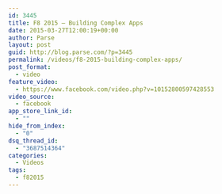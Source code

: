```yaml
---
id: 3445
title: F8 2015 — Building Complex Apps
date: 2015-03-27T12:00:19+00:00
author: Parse
layout: post
guid: http://blog.parse.com/?p=3445
permalink: /videos/f8-2015-building-complex-apps/
post_format:
  - video
feature_video:
  - https://www.facebook.com/video.php?v=10152800597428553
video_source:
  - facebook
app_store_link_id:
  - ""
hide_from_index:
  - "0"
dsq_thread_id:
  - "3687514364"
categories:
  - Videos
tags:
  - f82015
---
```

